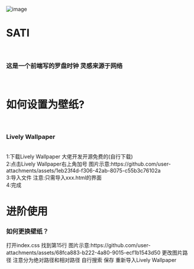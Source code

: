 ![image](https://github.com/user-attachments/assets/078a08d3-674b-44a5-b4a1-827cc05ed426)<h1>SATI</h1><br>
<h3>这是一个前端写的罗盘时钟 灵感来源于网络</h3><br>

<h1>如何设置为壁纸?</h1><br>
<h3>Lively Wallpaper</h3><br>
<a>1:下载Lively Wallpaper 大佬开发开源免费的(自行下载)</a><br>
<a>2:点击Lively Wallpaper右上角加号 图片示意:https://github.com/user-attachments/assets/1eb23f4d-f306-42ab-8075-c55b3c76102a</a><br>
<a>3:导入文件 注意:只需导入xxx.html的界面</a><br>
<a>4:完成</a>

<h1>进阶使用</h1>
<h3>如何更换壁纸？</h3>
<a>打开index.css</a>
<a>找到第15行 图片示意:https://github.com/user-attachments/assets/68fca883-b222-4a80-9015-ecf1b1543d50</a>
<a>更改图片路径 注意分为绝对路径和相对路径 自行搜索</a>
<a>保存 重新导入Lively Wallpaper</a>
